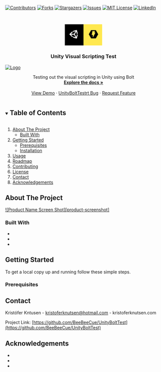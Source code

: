 



<!-- PROJECT SHIELDS -->
<!--
*** I'm using markdown "reference style" links for readability.
*** Reference links are enclosed in brackets [ ] instead of parentheses ( ).
*** See the bottom of this document for the declaration of the reference variables
*** for contributors-url, forks-url, etc. This is an optional, concise syntax you may use.
*** https://www.markdownguide.org/basic-syntax/#reference-style-links
-->
[![Contributors][contributors-shield]][contributors-url]
[![Forks][forks-shield]][forks-url]
[![Stargazers][stars-shield]][stars-url]
[![Issues][issues-shield]][issues-url]
[![MIT License][license-shield]][license-url]
[![LinkedIn][linkedin-shield]][linkedin-url]



<!-- PROJECT LOGO -->
<br />
<p align="center">
  <a href="https://github.com/BeeBeeCue/UnityBoltTest">
    <img src="Assets/GitHubStuff/Images/UnityBolt.png" alt="Logo" width="120" height="67.5">
  </a>

  <h3 align="center">Unity Visual Scripting Test</h3>
<a href="https://github.com/BeeBeeCue/UnityBoltTest">
    <img src="Assets/GitHubStuff/Images/BoltProject.gif" alt="Logo" width="120" height="67.5">
  </a>


  <p align="center">
    Testing out the visual scripting in Unity using Bolt
    <br />
    <a href="https://github.com/BeeBeeCue/UnityBoltTest"><strong>Explore the docs »</strong></a>
    <br />
    <br />
    <a href="https://github.com/BeeBeeCue/UnityBoltTest">View Demo</a>
    ·
    <a href="https://github.com/BeeBeeCue/UnityBoltTest/issues">UnityBoltTestrt Bug</a>
    ·
    <a href="https://github.com/BeeBeeCue/UnityBoltTest/issues">Request Feature</a>
  </p>
</p>



<!-- TABLE OF CONTENTS -->
<details open="open">
  <summary><h2 style="display: inline-block">Table of Contents</h2></summary>
  <ol>
    <li>
      <a href="#about-the-project">About The Project</a>
      <ul>
        <li><a href="#built-with">Built With</a></li>
      </ul>
    </li>
    <li>
      <a href="#getting-started">Getting Started</a>
      <ul>
        <li><a href="#prerequisites">Prerequisites</a></li>
        <li><a href="#installation">Installation</a></li>
      </ul>
    </li>
    <li><a href="#usage">Usage</a></li>
    <li><a href="#roadmap">Roadmap</a></li>
    <li><a href="#contributing">Contributing</a></li>
    <li><a href="#license">License</a></li>
    <li><a href="#contact">Contact</a></li>
    <li><a href="#acknowledgements">Acknowledgements</a></li>
  </ol>
</details>



<!-- ABOUT THE PROJECT -->
## About The Project

[![Product Name Screen Shot][product-screenshot]](https://example.com)



### Built With

* []()
* []()
* []()



<!-- GETTING STARTED -->
## Getting Started

To get a local copy up and running follow these simple steps.

### Prerequisites



<!-- CONTACT -->
## Contact

Kristófer Kntusen - kristoferknutsen@hotmail.com - kristoferknutsen.com

Project Link: [https://github.com/BeeBeeCue/UnityBoltTest](https://github.com/BeeBeeCue/UnityBoltTest)



<!-- ACKNOWLEDGEMENTS -->
## Acknowledgements

* []()
* []()
* []()





<!-- MARKDOWN LINKS & IMAGES -->
<!-- https://www.markdownguide.org/basic-syntax/#reference-style-links -->
[contributors-shield]: https://img.shields.io/github/contributors/BeeBeeCue/UnityBoltTest.svg?style=for-the-badge
[contributors-url]: https://github.com/BeeBeeCue/UnityBoltTest/graphs/contributors
[forks-shield]: https://img.shields.io/github/forks/BeeBeeCue/UnityBoltTest.svg?style=for-the-badge
[forks-url]: https://github.com/BeeBeeCue/UnityBoltTest/network/members
[stars-shield]: https://img.shields.io/github/stars/BeeBeeCue/UnityBoltTest.svg?style=for-the-badge
[stars-url]: https://github.com/BeeBeeCue/UnityBoltTest/stargazers
[issues-shield]: https://img.shields.io/github/issues/BeeBeeCue/UnityBoltTest.svg?style=for-the-badge
[issues-url]: https://github.com/BeeBeeCue/UnityBoltTest/issues
[license-shield]: https://img.shields.io/github/license/BeeBeeCue/UnityBoltTest.svg?style=for-the-badge
[license-url]: https://github.com/BeeBeeCue/UnityBoltTest/blob/master/LICENSE.txt
[linkedin-shield]: https://img.shields.io/badge/-LinkedIn-black.svg?style=for-the-badge&logo=linkedin&colorB=555
[linkedin-url]: https://www.linkedin.com/in/k-knutsen/
